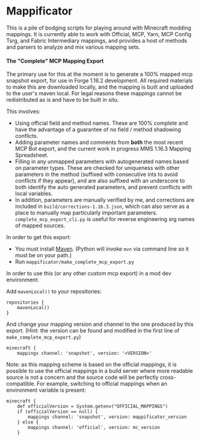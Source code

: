 # Mappificator

This is a pile of bodging scripts for playing around with Minecraft modding mappings. It is currently able to work with Official, MCP, Yarn, MCP Config Tsrg, and Fabric Intermediary mappings, and provides a host of methods and parsers to analyze and mix various mapping sets.

#### The "Complete" MCP Mapping Export

The primary use for this at the moment is to generate a 100% mapped mcp snapshot export, for use in Forge 1.16.2 development. All required materials to make this are downloaded locally, and the mapping is built and uploaded to the user's maven local. For legal reasons these mappings cannot be redistributed as is and have to be built in situ.

This involves:
- Using official field and method names. These are 100% complete and have the advantage of a guarantee of no field / method shadowing conflicts.
- Adding parameter names and comments from **both** the most recent MCP Bot export, and the current work in progress MMS 1.16.3 Mapping Spreadsheet.
- Filling in any unmapped parameters with autogenerated names based on parameter types. These are checked for uniqueness with other parameters in the method (suffixed with consecutive ints to avoid conflicts if they appear), and are also suffixed with an underscore to both identify the auto generated parameters, and prevent conflicts with local variables.
- In addition, parameters are manually verified by me, and corrections are included in `build/corrections-1.16.3.json`, which can also serve as a place to manually map particularly important parameters. `complete_mcp_export_cli.py` is useful for reverse engineering srg names of mapped sources.

In order to get this export:

- You must install [Maven](https://maven.apache.org/). (Python will invoke `mvn` via command line so it must be on your path.)
- Run `mappificator/make_complete_mcp_export.py`

In order to use this (or any other custom mcp export) in a mod dev environment:

Add `mavenLocal()` to your repositories:

```
repositories {
    mavenLocal()
}
```

And change your mapping version and channel to the one produced by this export. (Hint: the version can be found and modified in the first line of `make_complete_mcp_export.py`)

```
minecraft {
    mappings channel: 'snapshot', version: '<VERSION>'
```

Note: as this mapping scheme is based on the official mappings, it is possible to use the official mappings in a build server where more readable source is not a concern and the source code will be perfectly cross-compatible. For example, switching to official mappings when an environment variable is present:

```
minecraft {
    def officialVersion = System.getenv("OFFICIAL_MAPPINGS")
    if (officialVersion == null) {
        mappings channel: 'snapshot', version: mappificator_version
    } else {
        mappings channel: 'official', version: mc_version
    }
```